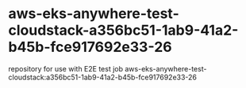 # aws-eks-anywhere-test-cloudstack-a356bc51-1ab9-41a2-b45b-fce917692e33-26
repository for use with E2E test job aws-eks-anywhere-test-cloudstack:a356bc51-1ab9-41a2-b45b-fce917692e33-26
